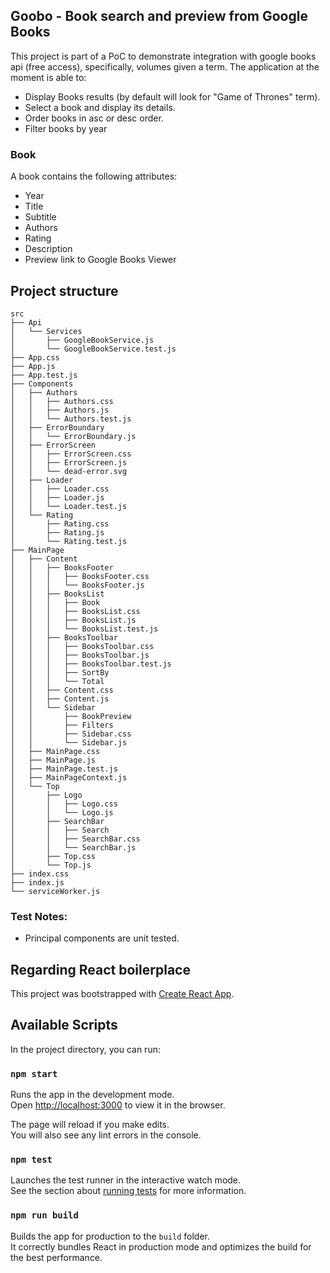 ## Goobo - Book search and preview from Google Books

This project is part of a PoC to demonstrate integration with google books api (free access), specifically, volumes given a term. The application at the moment is able to:

* Display Books results (by default will look for "Game of Thrones" term).
* Select a book and display its details.
* Order books in asc or desc order.
* Filter books by year

### Book

A book contains the following attributes:

* Year
* Title
* Subtitle
* Authors
* Rating
* Description
* Preview link to Google Books Viewer

## Project structure

```
src
├── Api
│   └── Services
│       ├── GoogleBookService.js
│       └── GoogleBookService.test.js
├── App.css
├── App.js
├── App.test.js
├── Components
│   ├── Authors
│   │   ├── Authors.css
│   │   ├── Authors.js
│   │   └── Authors.test.js
│   ├── ErrorBoundary
│   │   └── ErrorBoundary.js
│   ├── ErrorScreen
│   │   ├── ErrorScreen.css
│   │   ├── ErrorScreen.js
│   │   └── dead-error.svg
│   ├── Loader
│   │   ├── Loader.css
│   │   ├── Loader.js
│   │   └── Loader.test.js
│   └── Rating
│       ├── Rating.css
│       ├── Rating.js
│       └── Rating.test.js
├── MainPage
│   ├── Content
│   │   ├── BooksFooter
│   │   │   ├── BooksFooter.css
│   │   │   └── BooksFooter.js
│   │   ├── BooksList
│   │   │   ├── Book
│   │   │   ├── BooksList.css
│   │   │   ├── BooksList.js
│   │   │   └── BooksList.test.js
│   │   ├── BooksToolbar
│   │   │   ├── BooksToolbar.css
│   │   │   ├── BooksToolbar.js
│   │   │   ├── BooksToolbar.test.js
│   │   │   ├── SortBy
│   │   │   └── Total
│   │   ├── Content.css
│   │   ├── Content.js
│   │   └── Sidebar
│   │       ├── BookPreview
│   │       ├── Filters
│   │       ├── Sidebar.css
│   │       └── Sidebar.js
│   ├── MainPage.css
│   ├── MainPage.js
│   ├── MainPage.test.js
│   ├── MainPageContext.js
│   └── Top
│       ├── Logo
│       │   ├── Logo.css
│       │   └── Logo.js
│       ├── SearchBar
│       │   ├── Search
│       │   ├── SearchBar.css
│       │   └── SearchBar.js
│       ├── Top.css
│       └── Top.js
├── index.css
├── index.js
└── serviceWorker.js
```

### Test Notes: 

* Principal components are unit tested.


## Regarding React boilerplace

This project was bootstrapped with [Create React App](https://github.com/facebook/create-react-app).

## Available Scripts

In the project directory, you can run:

### `npm start`

Runs the app in the development mode.<br>
Open [http://localhost:3000](http://localhost:3000) to view it in the browser.

The page will reload if you make edits.<br>
You will also see any lint errors in the console.

### `npm test`

Launches the test runner in the interactive watch mode.<br>
See the section about [running tests](https://facebook.github.io/create-react-app/docs/running-tests) for more information.

### `npm run build`

Builds the app for production to the `build` folder.<br>
It correctly bundles React in production mode and optimizes the build for the best performance.